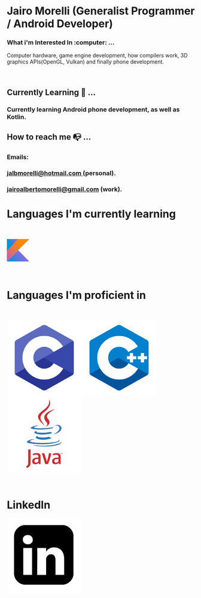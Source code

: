 # Jairo Morelli (Generalist Programmer / Android Developer)
<h3> What i'm Interested In :computer: ...</h3> 

<p>Computer hardware, game engine development, how compilers work, 3D 
graphics APIs(OpenGL, Vulkan) and finally phone development.</p>
</br>


## Currently Learning :memo: ... 
<h3> Currently learning Android phone development, as well as Kotlin.<h3>

## How to reach me :mailbox_with_no_mail: ... 
<h3> Emails: </h3>
<h3>  <a href="jalbmorelli@hotmail.com"> jalbmorelli@hotmail.com </a> (personal). </h3>
<h3><a href="jairoalbertomorelli@gmail.com"\>jairoalbertomorelli@gmail.com</a> (work). </h3> 

# Languages I'm currently learning 
 <br>

  ![ScreenshotOfKotlinLogo](KotlinIcon.png)

</br>


# Languages I'm proficient in 

<br> 
 
 ![ScreenshotOfCLogo](CLogo.png)![ScreenshotOFCPLUSPLUSLOGO](C++Logo.png)![ScreenShotOfJavaLogo](JavaLogo.png)

</br>

# LinkedIn 
[![ScreenshotOfLinkedInLogo](LinkedInLogo.png)](https://www.linkedin.com/in/jairo-morelli-b1018514b)

